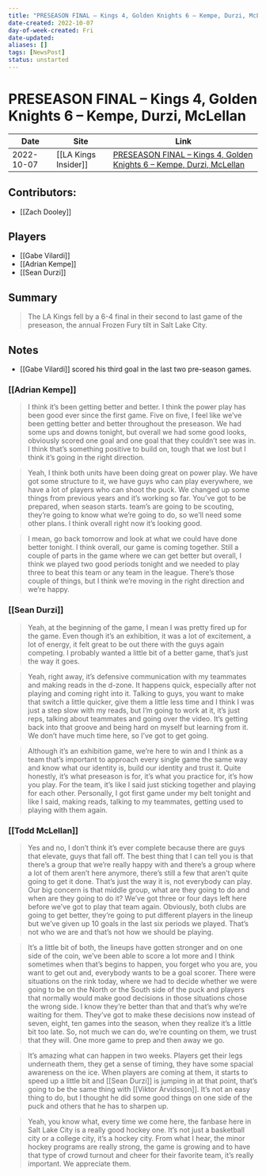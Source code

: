 ```yaml
---
title: "PRESEASON FINAL – Kings 4, Golden Knights 6 – Kempe, Durzi, McLellan"
date-created: 2022-10-07
day-of-week-created: Fri
date-updated: 
aliases: []
tags: [NewsPost]
status: unstarted
---
```


# PRESEASON FINAL – Kings 4, Golden Knights 6 – Kempe, Durzi, McLellan

Date | Site | Link
---|---|---
 2022-10-07   | [[LA Kings Insider]]  | [PRESEASON FINAL – Kings 4, Golden Knights 6 – Kempe, Durzi, McLellan](https://lakingsinsider.com/2022/10/06/preseason-final-kings-4-golden-knights-6-kempe-durzi-mclellan/)

## Contributors:
- [[Zach Dooley]]

## Players
- [[Gabe Vilardi]]
- [[Adrian Kempe]]
- [[Sean Durzi]]


## Summary
> The LA Kings fell by a 6-4 final in their second to last game of the preseason, the annual Frozen Fury tilt in Salt Lake City.

## Notes
- [[Gabe Vilardi]] scored his third goal in the last two pre-season games.

### [[Adrian Kempe]]
> I think it’s been getting better and better. I think the power play has been good ever since the first game. Five on five, I feel like we’ve been getting better and better throughout the preseason. We had some ups and downs tonight, but overall we had some good looks, obviously scored one goal and one goal that they couldn’t see was in. I think that’s something positive to build on, tough that we lost but I think it’s going in the right direction.

> Yeah, I think both units have been doing great on power play. We have got some structure to it, we have guys who can play everywhere, we have a lot of players who can shoot the puck. We changed up some things from previous years and it’s working so far. You’ve got to be prepared, when season starts. team’s are going to be scouting, they’re going to know what we’re going to do, so we’ll need some other plans. I think overall right now it’s looking good.

> I mean, go back tomorrow and look at what we could have done better tonight. I think overall, our game is coming together. Still a couple of parts in the game where we can get better but overall, I think we played two good periods tonight and we needed to play three to beat this team or any team in the league. There’s those couple of things, but I think we’re moving in the right direction and we’re happy.

### [[Sean Durzi]]
> Yeah, at the beginning of the game, I mean I was pretty fired up for the game. Even though it’s an exhibition, it was a lot of excitement, a lot of energy, it felt great to be out there with the guys again competing. I probably wanted a little bit of a better game, that’s just the way it goes.

> Yeah, right away, it’s defensive communication with my teammates and making reads in the d-zone. It happens quick, especially after not playing and coming right into it. Talking to guys, you want to make that switch a little quicker, give them a little less time and I think I was just a step slow with my reads, but I’m going to work at it, it’s just reps, talking about teammates and going over the video. It’s getting back into that groove and being hard on myself but learning from it. We don’t have much time here, so I’ve got to get going.

> Although it’s an exhibition game, we’re here to win and I think as a team that’s important to approach every single game the same way and know what our identity is, build our identity and trust it. Quite honestly, it’s what preseason is for, it’s what you practice for, it’s how you play. For the team, it’s like I said just sticking together and playing for each other. Personally, I got first game under my belt tonight and like I said, making reads, talking to my teammates, getting used to playing with them again.

### [[Todd McLellan]]
> Yes and no, I don’t think it’s ever complete because there are guys that elevate, guys that fall off. The best thing that I can tell you is that there’s a group that we’re really happy with and there’s a group where a lot of them aren’t here anymore, there’s still a few that aren’t quite going to get it done. That’s just the way it is, not everybody can play. Our big concern is that middle group, what are they going to do and when are they going to do it? We’ve got three or four days left here before we’ve got to play that team again. Obviously, both clubs are going to get better, they’re going to put different players in the lineup but we’ve given up 10 goals in the last six periods we played. That’s not who we are and that’s not how we should be playing.

> It’s a little bit of both, the lineups have gotten stronger and on one side of the coin, we’ve been able to score a lot more and I think sometimes when that’s begins to happen, you forget who you are, you want to get out and, everybody wants to be a goal scorer. There were situations on the rink today, where we had to decide whether we were going to be on the North or the South side of the puck and players that normally would make good decisions in those situations chose the wrong side. I know they’re better than that and that’s why we’re waiting for them. They’ve got to make these decisions now instead of seven, eight, ten games into the season, when they realize it’s a little bit too late. So, not much we can do, we’re counting on them, we trust that they will. One more game to prep and then away we go.

> It’s amazing what can happen in two weeks. Players get their legs underneath them, they get a sense of timing, they have some spacial awareness on the ice. When players are coming at them, it starts to speed up a little bit and [[Sean Durzi]] is jumping in at that point, that’s going to be the same thing with [[Viktor Arvidsson]]. It’s not an easy thing to do, but I thought he did some good things on one side of the puck and others that he has to sharpen up.

> Yeah, you know what, every time we come here, the fanbase here in Salt Lake City is a really good hockey one. It’s not just a basketball city or a college city, it’s a hockey city. From what I hear, the minor hockey programs are really strong, the game is growing and to have that type of crowd turnout and cheer for their favorite team, it’s really important. We appreciate them.

 